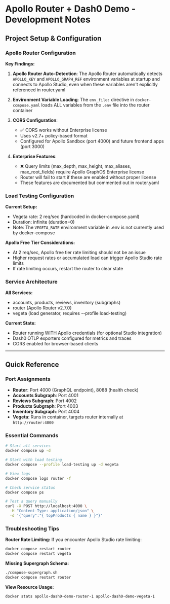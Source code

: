# Apollo Router + Dash0 Demo - Development Notes

## Project Setup & Configuration

### Apollo Router Configuration

**Key Findings:**

1. **Apollo Router Auto-Detection**: The Apollo Router automatically detects `APOLLO_KEY` and `APOLLO_GRAPH_REF` environment variables at startup and connects to Apollo Studio, even when these variables aren't explicitly referenced in router.yaml

2. **Environment Variable Loading**: The `env_file:` directive in `docker-compose.yaml` loads ALL variables from the `.env` file into the router container

3. **CORS Configuration**:
   - ✅ CORS works without Enterprise license
   - Uses v2.7+ policy-based format
   - Configured for Apollo Sandbox (port 4000) and future frontend apps (port 3000)

4. **Enterprise Features**:
   - ❌ Query limits (max_depth, max_height, max_aliases, max_root_fields) require Apollo GraphOS Enterprise license
   - Router will fail to start if these are enabled without proper license
   - These features are documented but commented out in router.yaml

### Load Testing Configuration

**Current Setup:**
- Vegeta rate: 2 req/sec (hardcoded in docker-compose.yaml)
- Duration: infinite (duration=0)
- Note: The `VEGETA_RATE` environment variable in .env is not currently used by docker-compose

**Apollo Free Tier Considerations:**
- At 2 req/sec, Apollo free tier rate limiting should not be an issue
- Higher request rates or accumulated load can trigger Apollo Studio rate limits
- If rate limiting occurs, restart the router to clear state

### Service Architecture

**All Services:**
- accounts, products, reviews, inventory (subgraphs)
- router (Apollo Router v2.7.0)
- vegeta (load generator, requires --profile load-testing)

**Current State:**
- Router running WITH Apollo credentials (for optional Studio integration)
- Dash0 OTLP exporters configured for metrics and traces
- CORS enabled for browser-based clients

---

## Quick Reference

### Port Assignments

- **Router**: Port 4000 (GraphQL endpoint), 8088 (health check)
- **Accounts Subgraph**: Port 4001
- **Reviews Subgraph**: Port 4002
- **Products Subgraph**: Port 4003
- **Inventory Subgraph**: Port 4004
- **Vegeta**: Runs in container, targets router internally at `http://router:4000`

### Essential Commands

```bash
# Start all services
docker compose up -d

# Start with load testing
docker compose --profile load-testing up -d vegeta

# View logs
docker compose logs router -f

# Check service status
docker compose ps

# Test a query manually
curl -X POST http://localhost:4000 \
  -H "Content-Type: application/json" \
  -d '{"query":"{ topProducts { name } }"}'
```

### Troubleshooting Tips

**Router Rate Limiting:**
If you encounter Apollo Studio rate limiting:
```bash
docker compose restart router
docker compose restart vegeta
```

**Missing Supergraph Schema:**
```bash
./compose-supergraph.sh
docker compose restart router
```

**View Resource Usage:**
```bash
docker stats apollo-dash0-demo-router-1 apollo-dash0-demo-vegeta-1
```
